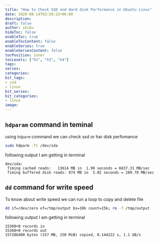 ```yaml
---
title: "How to Check SSD and Hard disk Performance in Ubuntu Linux"
date: 2020-08-14T03:59:23+06:00
description:
draft: false
author: shibu
hideToc: false
enableToc: true
enableTocContent: false
enableSeries: true
enableSeriesContent: false
tocPosition: inner
tocLevels: ["h2", "h3", "h4"]
tags:
series:
categories:
bit_tags:
- ssd
- linux
bit_series:
bit_categories:
- linux
image:
---
```



## `hdparam` command in teminal

using `hdparm` command we can check ssd or har disk perfomance 

~~~bash
sudo hdparm -Tt /dev/sda
~~~

following output I am getting in terminal
~~~
dev/sda:
 Timing cached reads:   13614 MB in  1.99 seconds = 6837.31 MB/sec
 Timing buffered disk reads: 874 MB in  3.02 seconds = 289.78 MB/sec
~~~

## `dd` command for write speed

To know about write speed we can run a loop to copy and delete file 

~~~bash
dd if=/dev/zero of=/tmp/output bs=10k count=15k; rm -f /tmp/output
~~~

following output I am getting in terminal
~~~
15360+0 records in
15360+0 records out
157286400 bytes (157 MB, 150 MiB) copied, 0.144222 s, 1.1 GB/s
~~~
